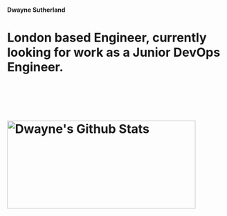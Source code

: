 <h4>Dwayne Sutherland<h4/>

<h1>London based Engineer, currently looking for work as a Junior DevOps Engineer.<h1/>

<br/>
<br/>

<img align="center" width="435px" height="203px" alt="Dwayne's Github Stats" src="https://github-readme-stats.vercel.app/api/top-langs/?username=Delta-a-Sierra&layout=compact&show_icons=true&count_private=true&theme=tokyonight" />

